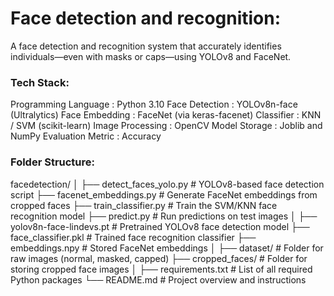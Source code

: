 # Face detection and recognition:
A face detection and recognition system that accurately identifies individuals—even with masks or caps—using YOLOv8 and FaceNet.

### Tech Stack:
Programming Language : Python 3.10
Face Detection       : YOLOv8n-face (Ultralytics)
Face Embedding       : FaceNet (via keras-facenet)
Classifier           : KNN / SVM (scikit-learn)
Image Processing     : OpenCV
Model Storage        : Joblib and NumPy
Evaluation Metric    : Accuracy

### Folder Structure:
facedetection/
│
├── detect_faces_yolo.py       # YOLOv8-based face detection script
├── facenet_embeddings.py      # Generate FaceNet embeddings from cropped faces
├── train_classifier.py        # Train the SVM/KNN face recognition model
├── predict.py                 # Run predictions on test images
│
├── yolov8n-face-lindevs.pt    # Pretrained YOLOv8 face detection model
├── face_classifier.pkl        # Trained face recognition classifier
├── embeddings.npy             # Stored FaceNet embeddings
│
├── dataset/                   # Folder for raw images (normal, masked, capped)
├── cropped_faces/             # Folder for storing cropped face images
│
├── requirements.txt           # List of all required Python packages
└── README.md                  # Project overview and instructions


